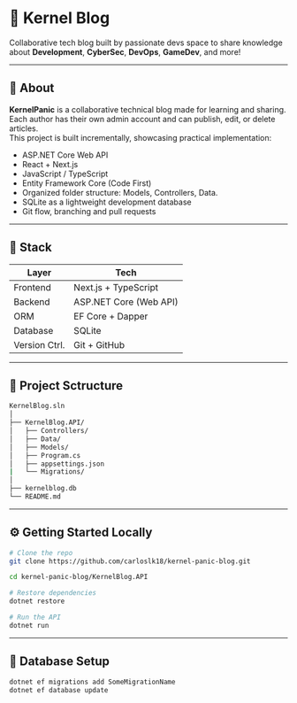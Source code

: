 # 🧠 Kernel Blog

Collaborative tech blog built by passionate devs space to share knowledge about **Development**, **CyberSec**, **DevOps**, **GameDev**, and more!

---

## 📌 About

**KernelPanic** is a collaborative technical blog made for learning and sharing. Each author has their own admin account and can publish, edit, or delete articles.  
This project is built incrementally, showcasing practical implementation:

- ASP.NET Core Web API
- React + Next.js
- JavaScript / TypeScript
- Entity Framework Core (Code First)
- Organized folder structure: Models, Controllers, Data.
- SQLite as a lightweight development database
- Git flow, branching and pull requests

---

## 🚀 Stack

| Layer         | Tech                                       |
|---------------|--------------------------------------------|
| Frontend      | Next.js + TypeScript                       |
| Backend       | ASP.NET Core (Web API)                     |
| ORM           | EF Core + Dapper                           |
| Database      | SQLite                                     |
| Version Ctrl. | Git + GitHub                               |

---

## 📂 Project Sctructure

```bash
KernelBlog.sln
│
├── KernelBlog.API/              
│   ├── Controllers/             
│   ├── Data/                    
│   ├── Models/                  
│   ├── Program.cs               
│   ├── appsettings.json
|   └── Migrations/         
│                  
├── kernelblog.db                
└── README.md                    
```
---

## ⚙️ Getting Started Locally

```bash
# Clone the repo
git clone https://github.com/carloslk18/kernel-panic-blog.git

cd kernel-panic-blog/KernelBlog.API

# Restore dependencies
dotnet restore

# Run the API
dotnet run
```
---

## 🧪 Database Setup

```bash
dotnet ef migrations add SomeMigrationName
dotnet ef database update
```
